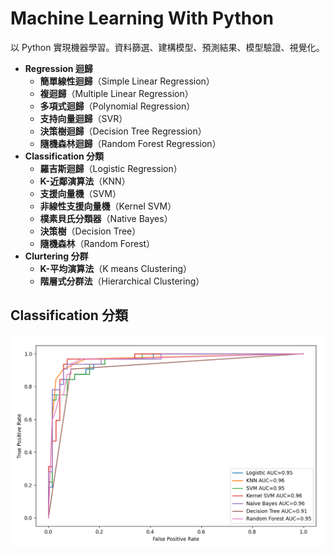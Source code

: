 # Machine Learning With Python

以 Python 實現機器學習。資料篩選、建構模型、預測結果、模型驗證、視覺化。

- **Regression 迴歸**
  - **簡單線性迴歸**（Simple Linear Regression）
  - **複迴歸**（Multiple Linear Regression）
  - **多項式迴歸**（Polynomial Regression）
  - **支持向量迴歸**（SVR）
  - **決策樹迴歸**（Decision Tree Regression）
  - **隨機森林迴歸**（Random Forest Regression）
- **Classification 分類**
  - **羅吉斯迴歸**（Logistic Regression）
  - **K-近鄰演算法**（KNN）
  - **支援向量機**（SVM）
  - **非線性支援向量機**（Kernel SVM）
  - **樸素貝氏分類器**（Native Bayes）
  - **決策樹**（Decision Tree）
  - **隨機森林**（Random Forest）
- **Clurtering 分群**
  - **K-平均演算法**（K means Clustering）
  - **階層式分群法**（Hierarchical Clustering）

## Classification 分類

<img src="image/ClassificationROC.png" alt="ROC curve">
